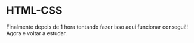 # HTML-CSS
Finalmente depois de 1 hora tentando fazer isso aqui funcionar consegui!! Agora e voltar a estudar.
